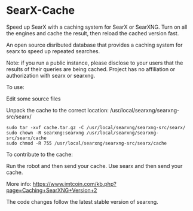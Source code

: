 # SearX-Cache

Speed up SearX with a caching system for SearX or SearXNG. Turn on all the engines and cache the result, then reload the cached version fast.

An open source disributed database that provides a caching system for searx to speed up repeated searches.

Note: if you run a public instance, please disclose to your users that the results of their queries are being cached. Project has no affiliation or authorization with searx or searxng.

To use:

Edit some source files

Unpack the cache to the correct location: /usr/local/searxng/searxng-src/searx/
```
sudo tar -xvf cache.tar.gz -C /usr/local/searxng/searxng-src/searx/
sudo chown -R searxng:searxng /usr/local/searxng/searxng-src/searx/cache
sudo chmod -R 755 /usr/local/searxng/searxng-src/searx/cache
```
To contribute to the cache:

Run the robot and then send your cache.
Use searx and then send your cache.

More info: https://www.imtcoin.com/kb.php?page=Caching+SearXNG+Version+2

The code changes follow the latest stable version of searxng.
